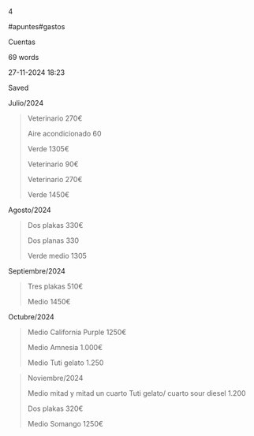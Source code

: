 4

#apuntes#gastos

Cuentas

69 words

27-11-2024 18:23

Saved

  

Julio/2024

> Veterinario 270€
> 
> Aire acondicionado 60
> 
> Verde 1305€
> 
> Veterinario 90€
> 
> Veterinario 270€
> 
> Verde 1450€

Agosto/2024

> Dos plakas 330€
> 
> Dos planas 330
> 
> Verde medio 1305

Septiembre/2024

> Tres plakas 510€
> 
> Medio 1450€

Octubre/2024

> Medio California Purple 1250€
> 
> Medio Amnesia 1.000€
> 
> Medio Tuti gelato 1.250

> Noviembre/2024
> 
> Medio mitad y mitad un cuarto Tuti gelato/ cuarto sour diesel 1.200
> 
> Dos plakas 320€
> 
> Medio Somango 1250€